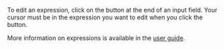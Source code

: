 To edit an expression, click on the <i class="fa fa-magic"></i> button at the end of an input field.  Your cursor must be in the expression you want to edit when you click the button.

More information on expressions is available in the <a href="https://restlet.com/documentation/client/user-guide/perform-requests/expressions/overview" target="_blank">user guide</a>.
